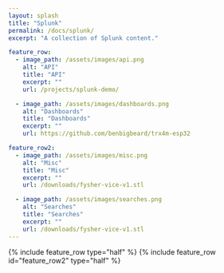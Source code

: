 ```yaml
---
layout: splash
title: "Splunk"
permalink: /docs/splunk/
excerpt: "A collection of Splunk content."

feature_row:
  - image_path: /assets/images/api.png
    alt: "API"
    title: "API"
    excerpt: ""
    url: /projects/splunk-demo/

  - image_path: /assets/images/dashboards.png
    alt: "Dashboards"
    title: "Dashboards"
    excerpt: ""
    url: https://github.com/benbigbeard/trx4m-esp32

feature_row2:
  - image_path: /assets/images/misc.png
    alt: "Misc"
    title: "Misc"
    excerpt: ""
    url: /downloads/fysher-vice-v1.stl

  - image_path: /assets/images/searches.png
    alt: "Searches"
    title: "Searches"
    excerpt: ""
    url: /downloads/fysher-vice-v1.stl
---
```


{% include feature_row type="half" %}
{% include feature_row id="feature_row2" type="half" %}
